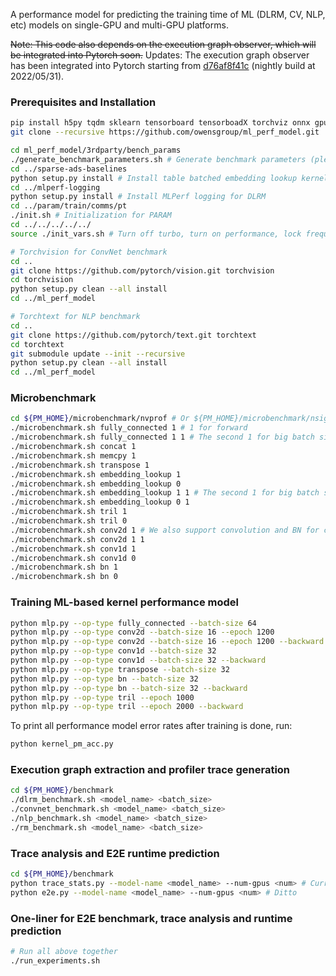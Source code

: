 A performance model for predicting the training time of ML (DLRM, CV, NLP, etc) models on single-GPU and multi-GPU platforms.

<s>Note: This code also depends on the execution graph observer, which will be integrated into Pytorch soon.</s> Updates: The execution graph observer has been integrated into Pytorch starting from [d76af8f41c](https://github.com/pytorch/pytorch/tree/d76af8f41c6404b090b13ab9a868a71423d6d298) (nightly build at 2022/05/31).

### Prerequisites and Installation
```bash
pip install h5py tqdm sklearn tensorboard tensorboadX torchviz onnx gputil spacy dill pandas # Dependencies
git clone --recursive https://github.com/owensgroup/ml_perf_model.git

cd ml_perf_model/3rdparty/bench_params
./generate_benchmark_parameters.sh # Generate benchmark parameters (please modify the GPU memory size in the script).
cd ../sparse-ads-baselines
python setup.py install # Install table batched embedding lookup kernel.
cd ../mlperf-logging
python setup.py install # Install MLPerf logging for DLRM
cd ../param/train/comms/pt
./init.sh # Initialization for PARAM
cd ../../../../../
source ./init_vars.sh # Turn off turbo, turn on performance, lock frequency, etc.

# Torchvision for ConvNet benchmark
cd ..
git clone https://github.com/pytorch/vision.git torchvision
cd torchvision
python setup.py clean --all install
cd ../ml_perf_model

# Torchtext for NLP benchmark
cd ..
git clone https://github.com/pytorch/text.git torchtext
cd torchtext
git submodule update --init --recursive
python setup.py clean --all install
cd ../ml_perf_model
```

### Microbenchmark
```bash
cd ${PM_HOME}/microbenchmark/nvprof # Or ${PM_HOME}/microbenchmark/nsight, depending on the choice of profiler
./microbenchmark.sh fully_connected 1 # 1 for forward
./microbenchmark.sh fully_connected 1 1 # The second 1 for big batch size.
./microbenchmark.sh concat 1
./microbenchmark.sh memcpy 1
./microbenchmark.sh transpose 1
./microbenchmark.sh embedding_lookup 1
./microbenchmark.sh embedding_lookup 0
./microbenchmark.sh embedding_lookup 1 1 # The second 1 for big batch size.
./microbenchmark.sh embedding_lookup 0 1
./microbenchmark.sh tril 1
./microbenchmark.sh tril 0
./microbenchmark.sh conv2d 1 # We also support convolution and BN for comparison with other performance models on DL models other the DLRM.
./microbenchmark.sh conv2d 1 1
./microbenchmark.sh conv1d 1
./microbenchmark.sh conv1d 0
./microbenchmark.sh bn 1
./microbenchmark.sh bn 0
```

### Training ML-based kernel performance model
```bash
python mlp.py --op-type fully_connected --batch-size 64
python mlp.py --op-type conv2d --batch-size 16 --epoch 1200
python mlp.py --op-type conv2d --batch-size 16 --epoch 1200 --backward 
python mlp.py --op-type conv1d --batch-size 32
python mlp.py --op-type conv1d --batch-size 32 --backward 
python mlp.py --op-type transpose --batch-size 32
python mlp.py --op-type bn --batch-size 32
python mlp.py --op-type bn --batch-size 32 --backward 
python mlp.py --op-type tril --epoch 1000
python mlp.py --op-type tril --epoch 2000 --backward 
```
To print all performance model error rates after training is done, run:
```bash
python kernel_pm_acc.py
```

### Execution graph extraction and profiler trace generation
```bash
cd ${PM_HOME}/benchmark
./dlrm_benchmark.sh <model_name> <batch_size>
./convnet_benchmark.sh <model_name> <batch_size>
./nlp_benchmark.sh <model_name> <batch_size>
./rm_benchmark.sh <model_name> <batch_size>
```

### Trace analysis and E2E runtime prediction
```bash
cd ${PM_HOME}/benchmark
python trace_stats.py --model-name <model_name> --num-gpus <num> # Currently only single-GPU is supported
python e2e.py --model-name <model_name> --num-gpus <num> # Ditto
```

### One-liner for E2E benchmark, trace analysis and runtime prediction
```bash
# Run all above together
./run_experiments.sh
```
